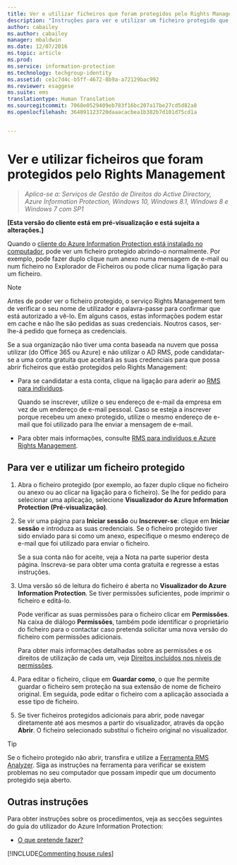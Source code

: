 ```yaml
---
title: Ver e utilizar ficheiros que foram protegidos pelo Rights Management | Azure Information Protection
description: "Instruções para ver e utilizar um ficheiro protegido que requer que tenha o cliente do Azure Information Protection instalado."
author: cabailey
ms.author: cabailey
manager: mbaldwin
ms.date: 12/07/2016
ms.topic: article
ms.prod: 
ms.service: information-protection
ms.technology: techgroup-identity
ms.assetid: ce1c7d4c-b5ff-4672-8b9a-a72129bac992
ms.reviewer: esaggese
ms.suite: ems
translationtype: Human Translation
ms.sourcegitcommit: 7068e0529409eb783f16bc207a17be27cd5d82a8
ms.openlocfilehash: 364891123720daaacacbea1b382b7d101d75cd1a


---
```


# <a name="view-and-use-files-that-have-been-protected-by-rights-management"></a>Ver e utilizar ficheiros que foram protegidos pelo Rights Management

>*Aplica-se a: Serviços de Gestão de Direitos do Active Directory, Azure Information Protection, Windows 10, Windows 8.1, Windows 8 e Windows 7 com SP1*

**[Esta versão do cliente está em pré-visualização e está sujeita a alterações.]**

Quando o [cliente do Azure Information Protection está instalado no computador](install-client-app.md), pode ver um ficheiro protegido abrindo-o normalmente. Por exemplo, pode fazer duplo clique num anexo numa mensagem de e-mail ou num ficheiro no Explorador de Ficheiros ou pode clicar numa ligação para um ficheiro.

> [!NOTE]
> Antes de poder ver o ficheiro protegido, o serviço Rights Management tem de verificar o seu nome de utilizador e palavra-passe para confirmar que está autorizado a vê-lo. Em alguns casos, estas informações podem estar em cache e não lhe são pedidas as suas credenciais. Noutros casos, ser-lhe-á pedido que forneça as credenciais.
>
> Se a sua organização não tiver uma conta baseada na nuvem que possa utilizar (do Office 365 ou Azure) e não utilizar o AD RMS, pode candidatar-se a uma conta gratuita que aceitará as suas credenciais para que possa abrir ficheiros que estão protegidos pelo Rights Management:
>
> -   Para se candidatar a esta conta, clique na ligação para aderir ao [RMS para indivíduos](http://go.microsoft.com/fwlink/?LinkId=309469).
>
>     Quando se inscrever, utilize o seu endereço de e-mail da empresa em vez de um endereço de e-mail pessoal. Caso se esteja a inscrever porque recebeu um anexo protegido, utilize o mesmo endereço de e-mail que foi utilizado para lhe enviar a mensagem de e-mail.
> -   Para obter mais informações, consulte [RMS para indivíduos e Azure Rights Management](../understand-explore/rms-for-individuals.md).

## <a name="to-view-and-use-a-protected-file"></a>Para ver e utilizar um ficheiro protegido

1. Abra o ficheiro protegido (por exemplo, ao fazer duplo clique no ficheiro ou anexo ou ao clicar na ligação para o ficheiro). Se lhe for pedido para selecionar uma aplicação, selecione **Visualizador do Azure Information Protection (Pré-visualização)**. 

2. Se vir uma página para **Iniciar sessão** ou **Inscrever-se**: clique em **Iniciar sessão** e introduza as suas credenciais. Se o ficheiro protegido tiver sido enviado para si como um anexo, especifique o mesmo endereço de e-mail que foi utilizado para enviar o ficheiro.
    
    Se a sua conta não for aceite, veja a Nota na parte superior desta página. Inscreva-se para obter uma conta gratuita e regresse a estas instruções.

3. Uma versão só de leitura do ficheiro é aberta no **Visualizador do Azure Information Protection**. Se tiver permissões suficientes, pode imprimir o ficheiro e editá-lo. 

    Pode verificar as suas permissões para o ficheiro clicar em **Permissões**. Na caixa de diálogo **Permissões**, também pode identificar o proprietário do ficheiro para o contactar caso pretenda solicitar uma nova versão do ficheiro com permissões adicionais.
    
    Para obter mais informações detalhadas sobre as permissões e os direitos de utilização de cada um, veja [Direitos incluídos nos níveis de permissões](../deploy-use/configure-usage-rights.md#rights-included-in-permissions-levels).

4. Para editar o ficheiro, clique em **Guardar como**, o que lhe permite guardar o ficheiro sem proteção na sua extensão de nome de ficheiro original. Em seguida, pode editar o ficheiro com a aplicação associada a esse tipo de ficheiro.

5. Se tiver ficheiros protegidos adicionais para abrir, pode navegar diretamente até aos mesmos a partir do visualizador, através da opção **Abrir**. O ficheiro selecionado substitui o ficheiro original no visualizador. 

> [!TIP]
> Se o ficheiro protegido não abrir, transfira e utilize a [Ferramenta RMS Analyzer](https://www.microsoft.com/en-us/download/details.aspx?id=46437). Siga as instruções na ferramenta para verificar se existem problemas no seu computador que possam impedir que um documento protegido seja aberto.


## <a name="other-instructions"></a>Outras instruções
Para obter instruções sobre os procedimentos, veja as secções seguintes do guia do utilizador do Azure Information Protection:

-   [O que pretende fazer?](client-user-guide.md#what-do-you-want-to-do)

[!INCLUDE[Commenting house rules](../includes/houserules.md)]


<!--HONumber=Jan17_HO4-->


